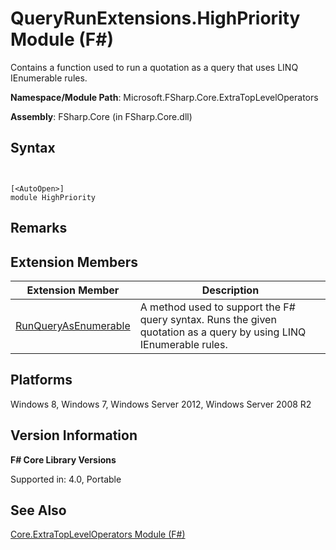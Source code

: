 # QueryRunExtensions.HighPriority Module (F#)

Contains a function used to run a quotation as a query that uses LINQ IEnumerable rules.

**Namespace/Module Path**: Microsoft.FSharp.Core.ExtraTopLevelOperators

**Assembly**: FSharp.Core (in FSharp.Core.dll)


## Syntax


```


[<AutoOpen>]
module HighPriority

```



## Remarks

## Extension Members


|Extension Member|Description|
|----------------|-----------|
|[RunQueryAsEnumerable](http://msdn.microsoft.com/en-us/library/35b75b8f-0b17-452b-a3f6-b3e52b9ad6e9)|A method used to support the F# query syntax. Runs the given quotation as a query by using LINQ IEnumerable rules.|

## Platforms
Windows 8, Windows 7, Windows Server 2012, Windows Server 2008 R2


## Version Information
**F# Core Library Versions**

Supported in: 4.0, Portable




## See Also
[Core.ExtraTopLevelOperators Module &#40;F&#35;&#41;](Core.ExtraTopLevelOperators-Module-%28FSharp%29.md)

